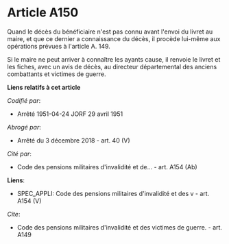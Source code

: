 # Article A150

Quand le décès du bénéficiaire n'est pas connu avant l'envoi du livret au maire, et que ce dernier a connaissance du décès,
il procède lui-même aux opérations prévues à l'article A. 149.

Si le maire ne peut arriver à connaître les ayants cause, il renvoie le livret et les fiches, avec un avis de décès, au
directeur départemental des anciens combattants et victimes de guerre.

**Liens relatifs à cet article**

_Codifié par_:

  - Arrêté 1951-04-24 JORF 29 avril 1951

_Abrogé par_:

  - Arrêté du 3 décembre 2018 - art. 40 (V)

_Cité par_:

  - Code des pensions militaires d'invalidité et de... - art. A154 (Ab)

**Liens**:

  - SPEC_APPLI: Code des pensions militaires d'invalidité et des v - art. A154 (V)

_Cite_:

  - Code des pensions militaires d'invalidité et des victimes de guerre. - art. A149
